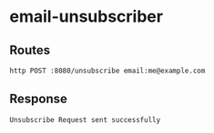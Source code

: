 # email-unsubscriber

## Routes
```bash
http POST :8080/unsubscribe email:me@example.com
```

## Response
```bash
Unsubscribe Request sent successfully
```
